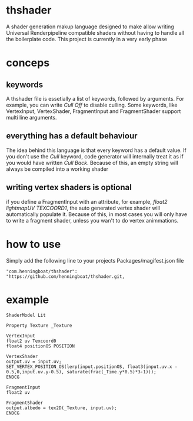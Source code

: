 # thshader

A shader generation makup language designed to make allow writing Universal Renderpipeline compatible shaders without having to handle all the boilerplate code. This project is currently in a very early phase

# conceps
## keywords
A thshader file is essetially a list of keywords, followed by arguments. For example, you can write _Cull Off_ to disable culling. Some keywords, like VertexInput, VertexShader, FragmentInput and FragmentShader support multi line arguments.
## everything has a default behaviour
The idea behind this language is that every keyword has a default value. If you don't use the _Cull_ keyword, code generator will internally treat it as if you would have written _Cull Back_.
Because of this, an empty string will always be compiled into a working shader
## writing vertex shaders is optional
if you define a FragmentInput with an attribute, for example, _float2 lightmapUV TEXCOORD1_, the auto generated vertex shader will automatically populate it. Because of this, in most cases you will only have to write a fragment shader, unless you wan't to do vertex animmations.

# how to use
Simply add the following line to your projects Packages/magifest.json file
```
"com.henningboat/thshader": "https://github.com/henningboat/thshader.git,
```

# example
```
ShaderModel Lit

Property Texture _Texture

VertexInput
float2 uv Texcoord0
float4 positionOS POSITION

VertexShader
output.uv = input.uv;  
SET_VERTEX_POSITION_OS(lerp(input.positionOS, float3(input.uv.x - 0.5,0,input.uv.y-0.5), saturate(frac(_Time.y*0.5)*3-1)));
ENDCG

FragmentInput
float2 uv

FragmentShader
output.albedo = tex2D(_Texture, input.uv);
ENDCG
```

